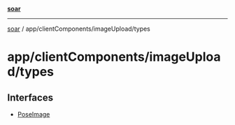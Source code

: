 [**soar**](../../../../README.md)

***

[soar](../../../../modules.md) / app/clientComponents/imageUpload/types

# app/clientComponents/imageUpload/types

## Interfaces

- [PoseImage](interfaces/PoseImage.md)
